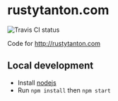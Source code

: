 rustytanton.com
===============

![Travis CI status](https://api.travis-ci.com/rustytanton/rustytanton.com.svg?branch=master "Travis CI status")

Code for http://rustytanton.com

Local development
-----------------
*   Install [nodejs](https://nodejs.org/en/)
*   Run `npm install` then `npm start`


